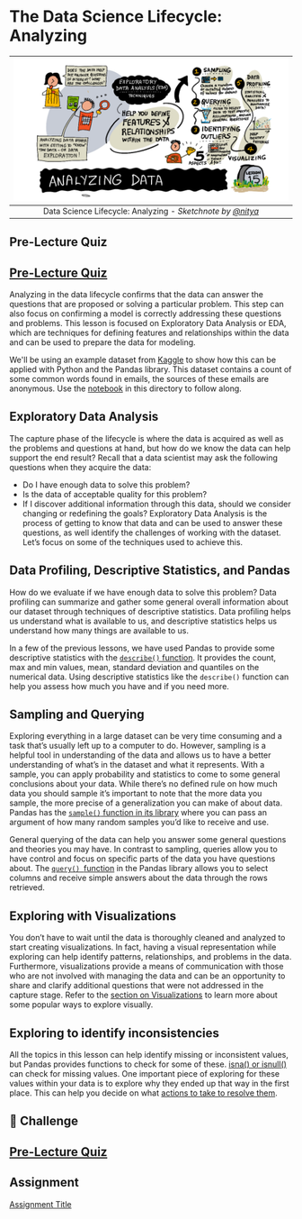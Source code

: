 # The Data Science Lifecycle: Analyzing

|![ Sketchnote by [(@sketchthedocs)](https://sketchthedocs.dev) ](../../sketchnotes/15-Analyzing.png)|
|:---:|
| Data Science Lifecycle: Analyzing - _Sketchnote by [@nitya](https://twitter.com/nitya)_ |

## Pre-Lecture Quiz

## [Pre-Lecture Quiz](https://red-water-0103e7a0f.azurestaticapps.net/quiz/28)

Analyzing in the data lifecycle confirms that the data can answer the questions that are proposed or solving a particular problem. This step can also focus on confirming a model is correctly addressing these questions and problems. This lesson is focused on Exploratory Data Analysis or EDA, which are techniques for defining features and relationships within the data and can be used to prepare the data for modeling. 

 We'll be using an example dataset from [Kaggle](https://www.kaggle.com/balaka18/email-spam-classification-dataset-csv/version/1) to show how this can be applied with Python and the Pandas library. This dataset contains a count of some common words found in emails, the sources of these emails are anonymous. Use the [notebook](notebook.ipynb) in this directory to follow along.

## Exploratory Data Analysis

The capture phase of the lifecycle is where the data is acquired as well as the problems and questions at hand, but how do we know the data can help support the end result? 
Recall that a data scientist may ask the following questions when they acquire the data:
-   Do I have enough data to solve this problem?
-   Is the data of acceptable quality for this problem?
-   If I discover additional information through this data, should we consider changing or redefining the goals?
Exploratory Data Analysis is the process of getting to know that data and can be used to answer these questions, as well identify the challenges of working with the dataset. Let’s focus on some of the techniques used to achieve this.

## Data Profiling, Descriptive Statistics, and Pandas
How do we evaluate if we have enough data to solve this problem? Data profiling can summarize and gather some general overall information about our dataset through techniques of descriptive statistics. Data profiling helps us understand what is available to us, and descriptive statistics helps us understand how many things are available to us. 

In a few of the previous lessons, we have used Pandas to provide some descriptive statistics with the [`describe()` function]( https://pandas.pydata.org/pandas-docs/stable/reference/api/pandas.DataFrame.describe.html). It provides the count, max and min values, mean, standard deviation and quantiles on the numerical data. Using descriptive statistics like the `describe()` function can help you assess how much you have and if you need more.

## Sampling and Querying
Exploring everything in a large dataset can be very time consuming and a task that’s usually left up to a computer to do. However, sampling is a helpful tool in understanding of the data and allows us to have a better understanding of what’s in the dataset and what it represents. With a sample, you can apply probability and statistics to come to some general conclusions about your data. While there’s no defined rule on how much data you should sample it’s important to note that the more data you sample, the more precise of a generalization you can make of about data. 
Pandas has the [`sample()` function in its library](https://pandas.pydata.org/pandas-docs/stable/reference/api/pandas.DataFrame.sample.html) where you can pass an argument of how many random samples you’d like to receive and use. 

General querying of the data can help you answer some general questions and theories you may have. In contrast to sampling, queries allow you to have control and focus on specific parts of the data you have questions about. 
The [`query() `function](https://pandas.pydata.org/pandas-docs/stable/reference/api/pandas.DataFrame.query.html) in the Pandas library allows you to select columns and receive simple answers about the data through the rows retrieved.

## Exploring with Visualizations
You don’t have to wait until the data is thoroughly cleaned and analyzed to start creating visualizations. In fact, having a visual representation while exploring can help identify patterns, relationships, and problems in the data. Furthermore, visualizations provide a means of communication with those who are not involved with managing the data and can be an opportunity to share and clarify additional questions that were not addressed in the capture stage. Refer to the [section on Visualizations](3-Data-Visualization) to learn more about some popular ways to explore visually.

## Exploring to identify inconsistencies
All the topics in this lesson can help identify missing or inconsistent values, but Pandas provides functions to check for some of these. [isna() or isnull()](https://pandas.pydata.org/pandas-docs/stable/reference/api/pandas.isna.html) can check for missing values. One important piece of exploring for these values within your data is to explore why they ended up that way in the first place. This can help you decide on what [actions to take to resolve them](2-Working-With-Data\08-data-preparation\notebook.ipynb).


## 🚀 Challenge

## [Pre-Lecture Quiz](https://red-water-0103e7a0f.azurestaticapps.net/quiz/27)

## Assignment

[Assignment Title](assignment.md)
